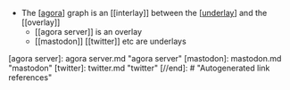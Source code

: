 - The [[agora]] graph is an [[interlay]] between the [[underlay]] and the [[overlay]]
	- [[agora server]] is an overlay
	- [[mastodon]] [[twitter]] etc are underlays

[//begin]: # "Autogenerated link references for markdown compatibility"
[agora]: agora.md "agora"
[underlay]: underlay.md "underlay"
[agora server]: agora server.md "agora server"
[mastodon]: mastodon.md "mastodon"
[twitter]: twitter.md "twitter"
[//end]: # "Autogenerated link references"


